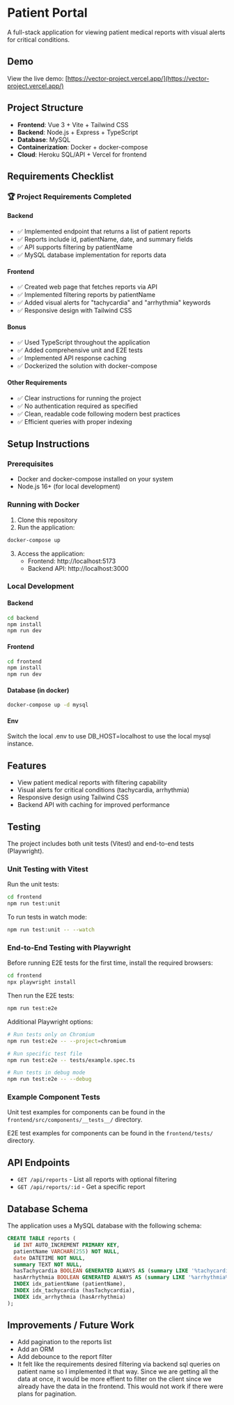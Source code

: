 # Patient Portal

A full-stack application for viewing patient medical reports with visual alerts for critical conditions.

## Demo

View the live demo: [https://vector-project.vercel.app/](https://vector-project.vercel.app/)

## Project Structure

- **Frontend**: Vue 3 + Vite + Tailwind CSS
- **Backend**: Node.js + Express + TypeScript
- **Database**: MySQL
- **Containerization**: Docker + docker-compose
- **Cloud**: Heroku SQL/API + Vercel for frontend

## Requirements Checklist

### 🏆 Project Requirements Completed

#### Backend

- ✅ Implemented endpoint that returns a list of patient reports
- ✅ Reports include id, patientName, date, and summary fields
- ✅ API supports filtering by patientName
- ✅ MySQL database implementation for reports data

#### Frontend

- ✅ Created web page that fetches reports via API
- ✅ Implemented filtering reports by patientName
- ✅ Added visual alerts for "tachycardia" and "arrhythmia" keywords
- ✅ Responsive design with Tailwind CSS

#### Bonus

- ✅ Used TypeScript throughout the application
- ✅ Added comprehensive unit and E2E tests
- ✅ Implemented API response caching
- ✅ Dockerized the solution with docker-compose

#### Other Requirements

- ✅ Clear instructions for running the project
- ✅ No authentication required as specified
- ✅ Clean, readable code following modern best practices
- ✅ Efficient queries with proper indexing

## Setup Instructions

### Prerequisites

- Docker and docker-compose installed on your system
- Node.js 16+ (for local development)

### Running with Docker

1. Clone this repository
2. Run the application:

```bash
docker-compose up
```

3. Access the application:
   - Frontend: http://localhost:5173
   - Backend API: http://localhost:3000

### Local Development

#### Backend

```bash
cd backend
npm install
npm run dev
```

#### Frontend

```bash
cd frontend
npm install
npm run dev
```

#### Database (in docker)

```bash
docker-compose up -d mysql
```

#### Env

Switch the local .env to use DB_HOST=localhost to use the local mysql instance.

## Features

- View patient medical reports with filtering capability
- Visual alerts for critical conditions (tachycardia, arrhythmia)
- Responsive design using Tailwind CSS
- Backend API with caching for improved performance

## Testing

The project includes both unit tests (Vitest) and end-to-end tests (Playwright).

### Unit Testing with Vitest

Run the unit tests:

```bash
cd frontend
npm run test:unit
```

To run tests in watch mode:

```bash
npm run test:unit -- --watch
```

### End-to-End Testing with Playwright

Before running E2E tests for the first time, install the required browsers:

```bash
cd frontend
npx playwright install
```

Then run the E2E tests:

```bash
npm run test:e2e
```

Additional Playwright options:

```bash
# Run tests only on Chromium
npm run test:e2e -- --project=chromium

# Run specific test file
npm run test:e2e -- tests/example.spec.ts

# Run tests in debug mode
npm run test:e2e -- --debug
```

### Example Component Tests

Unit test examples for components can be found in the `frontend/src/components/__tests__/` directory.

E2E test examples for components can be found in the `frontend/tests/` directory.

## API Endpoints

- `GET /api/reports` - List all reports with optional filtering
- `GET /api/reports/:id` - Get a specific report

## Database Schema

The application uses a MySQL database with the following schema:

```sql
CREATE TABLE reports (
  id INT AUTO_INCREMENT PRIMARY KEY,
  patientName VARCHAR(255) NOT NULL,
  date DATETIME NOT NULL,
  summary TEXT NOT NULL,
  hasTachycardia BOOLEAN GENERATED ALWAYS AS (summary LIKE '%tachycardia%') STORED,
  hasArrhythmia BOOLEAN GENERATED ALWAYS AS (summary LIKE '%arrhythmia%') STORED,
  INDEX idx_patientName (patientName),
  INDEX idx_tachycardia (hasTachycardia),
  INDEX idx_arrhythmia (hasArrhythmia)
);
```

## Improvements / Future Work

- Add pagination to the reports list
- Add an ORM
- Add debounce to the report filter
- It felt like the requirements desired filtering via backend sql queries on patient name so I implemented it that way. Since we are getting all the data at once, it would be more effient to filter on the client since we already have the data in the frontend. This would not work if there were plans for pagination.
